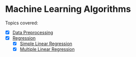 # Machine Learning Algorithms

Topics covered:

- [x] [Data Preprocessing](Data-Preprocessing/data-preprocessing-template.py)
- [x] [Regression](Regression)
    - [x] [Simple Linear Regression](Regression/Simple-Linear-Regression)
    - [x] [Multiple Linear Regression](Regression/Multiple-Linear-Regression)
